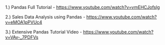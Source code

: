 1.) Pandas Full Tutorial - https://www.youtube.com/watch?v=vmEHCJofslg

2.) Sales Data Analysis using Pandas - https://www.youtube.com/watch?v=eMOA1pPVUc4

3.) Extensive Pandas Tutorial Video - https://www.youtube.com/watch?v=VAv-_7PDFVs

